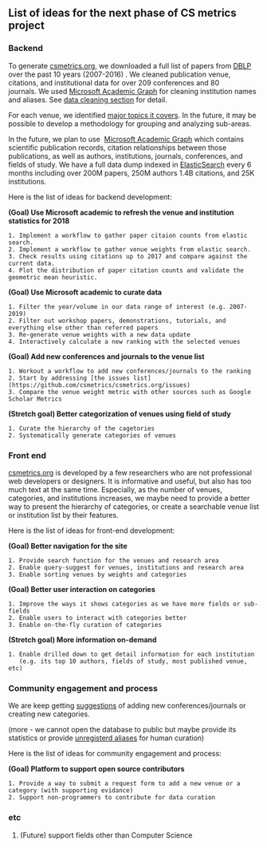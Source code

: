 
## List of ideas for the next phase of CS metrics project 


### Backend

To generate [csmetrics.org](http://csmetrics.org/), we downloaded a full list of papers from [DBLP](https://dblp.org/search/) over the past 10 years (2007-2016) . We cleaned publication venue, citations, and institutional data for over 209 conferences and 80 journals. We used [Microsoft Academic Graph](https://www.microsoft.com/en-us/research/project/microsoft-academic-graph/) for cleaning institution names and aliases. See [data cleaning section](https://github.com/csmetrics/csmetrics.org/blob/8761f3bed6592db9a45a8fd9056327b67a7ed61c/docs/Overview.md#data-cleaning)  for detail.

For each venue, we identified [major topics it covers](https://github.com/csmetrics/csmetrics.org/blob/master/app/data/venue_category.csv). In the future, it may be possible to develop a methodology for grouping and analyzing sub-areas.

In the future, we plan to use  [Microsoft Academic Graph](https://www.microsoft.com/en-us/research/project/microsoft-academic-graph/) which contains scientific publication records, citation relationships between those publications, as well as authors, institutions, journals, conferences, and fields of study. We have a full data dump indexed in [ElasticSearch](https://www.elastic.co/) every 6 months including over 200M papers, 250M authors 1.4B citations, and 25K institutions. 

Here is the list of ideas for backend development:

**(Goal) Use Microsoft academic to refresh the venue and institution statistics for 2018**

    1. Implement a workflow to gather paper citaion counts from elastic search. 
    2. Implement a workflow to gather venue weights from elastic search. 
    3. Check results using citations up to 2017 and compare against the current data. 
    4. Plot the distribution of paper citation counts and validate the geometric mean heuristic. 

**(Goal) Use Microsoft academic to curate data**

    1. Filter the year/volume in our data range of interest (e.g. 2007-2019)
    2. Filter out workshop papers, demonstrations, tutorials, and everything else other than referred papers
    3. Re-generate venue weights with a new data update
    4. Interactively calculate a new ranking with the selected venues

**(Goal) Add new conferences and journals to the venue list**

    1. Workout a workflow to add new conferences/journals to the ranking
    2. Start by addressing [the issues list](https://github.com/csmetrics/csmetrics.org/issues)
    3. Compare the venue weight metric with other sources such as Google Scholar Metrics
    
**(Stretch goal) Better categorization of venues using field of study**

    1. Curate the hierarchy of the cagetories
    2. Systematically generate categories of venues



### Front end 

[csmetrics.org](http://csmetrics.org/) is developed by a few researchers who are not professional web developers or designers. It is informative and useful, but also has too much text at the same time.  Especially, as the number of venues, categories, and institutions increases, we maybe need to provide a better way to present the hierarchy of categories, or create a searchable venue list or institution list by their features. 

Here is the list of ideas for front-end development:

**(Goal) Better navigation for the site**

    1. Provide search function for the venues and research area
    2. Enable query-suggest for venues, institutions and research area
    3. Enable sorting venues by weights and categories

**(Goal) Better user interaction on categories**

    1. Improve the ways it shows categories as we have more fields or sub-fields
    2. Enable users to interact with categories better
    3. Enable on-the-fly curation of categories

**(Stretch goal) More information on-demand**

    1. Enable drilled down to get detail information for each institution 
       (e.g. its top 10 authors, fields of study, most published venue, etc)


### Community engagement and process 

We are keep getting [suggestions](https://github.com/csmetrics/csmetrics.org/issues) of adding new conferences/journals or creating new categories. 

(more - we cannot open the database to public but maybe provide its statistics or provide [unregisterd aliases](https://github.com/csmetrics/csmetrics.org/blob/master/app/data/cleaningNote.md#1-searching-aliases-using-mag-interpret-api) for human curation)

Here is the list of ideas for community engagement and process:

**(Goal) Platform to support open source contributors**

    1. Provide a way to submit a request form to add a new venue or a category (with supporting evidance)
    2. Support non-programmers to contribute for data curation


### etc

1. (Future) support fields other than Computer Science

